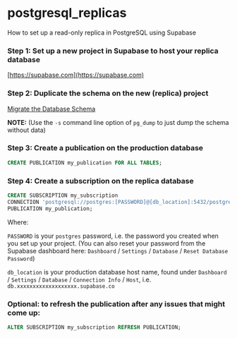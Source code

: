 # postgresql_replicas
How to set up a read-only replica in PostgreSQL using Supabase

### Step 1: Set up a new project in Supabase to host your replica database
[https://supabase.com](https://supabase.com)

### Step 2: Duplicate the schema on the new (replica) project
[Migrate the Database Schema](https://supabase.com/docs/guides/database#migrate-the-database)

**NOTE:** (Use the `-s` command line option of `pg_dump` to just dump the schema without data)

### Step 3: Create a publication on the production database

```sql
CREATE PUBLICATION my_publication FOR ALL TABLES;
```

### Step 4: Create a subscription on the replica database

```sql
CREATE SUBSCRIPTION my_subscription
CONNECTION 'postgresql://postgres:[PASSWORD]@[db_location]:5432/postgres' 
PUBLICATION my_publication;
```
Where:

`PASSWORD` is your `postgres` password, i.e. the password you created when you set up your project.  (You can also reset your password from the Supabase dashboard here: `Dashboard` / `Settings` / `Database` / `Reset Database Password`)

`db_location` is your production database host name, found under `Dashboard` / `Settings` / `Database` / `Connection Info` / `Host`, i.e. `db.xxxxxxxxxxxxxxxxxxx.supabase.co`

### Optional: to refresh the publication after any issues that might come up:

```sql
ALTER SUBSCRIPTION my_subscription REFRESH PUBLICATION;
```
